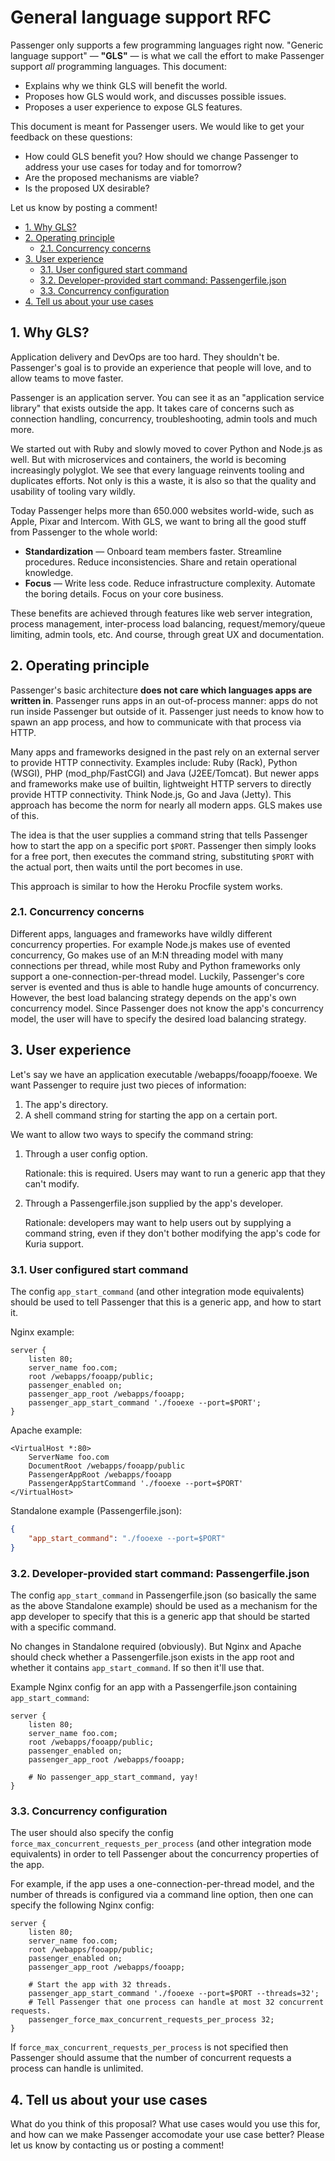 # General language support RFC

Passenger only supports a few programming languages right now. "Generic language support" — **"GLS"** — is what we call the effort to make Passenger support *all* programming languages. This document:

 * Explains why we think GLS will benefit the world.
 * Proposes how GLS would work, and discusses possible issues.
 * Proposes a user experience to expose GLS features.

This document is meant for Passenger users. We would like to get your feedback on these questions:

 * How could GLS benefit you? How should we change Passenger to address your use cases for today and for tomorrow?
 * Are the proposed mechanisms are viable?
 * Is the proposed UX desirable?

Let us know by posting a comment!

<!-- TOC depthFrom:2 depthTo:4 -->

- [1. Why GLS?](#1-why-gls)
- [2. Operating principle](#2-operating-principle)
    - [2.1. Concurrency concerns](#21-concurrency-concerns)
- [3. User experience](#3-user-experience)
    - [3.1. User configured start command](#31-user-configured-start-command)
    - [3.2. Developer-provided start command: Passengerfile.json](#32-developer-provided-start-command-passengerfilejson)
    - [3.3. Concurrency configuration](#33-concurrency-configuration)
- [4. Tell us about your use cases](#4-tell-us-about-your-use-cases)

<!-- /TOC -->

## 1. Why GLS?

Application delivery and DevOps are too hard. They shouldn't be. Passenger's goal is to provide an experience that people will love, and to allow teams to move faster.

Passenger is an application server. You can see it as an "application service library" that exists outside the app. It takes care of concerns such as connection handling, concurrency, troubleshooting, admin tools and much more.

We started out with Ruby and slowly moved to cover Python and Node.js as well. But with microservices and containers, the world is becoming increasingly polyglot. We see that every language reinvents tooling and duplicates efforts. Not only is this a waste, it is also so that the quality and usability of tooling vary wildly.

Today Passenger helps more than 650.000 websites world-wide, such as Apple, Pixar and Intercom. With GLS, we want to bring all the good stuff from Passenger to the whole world:

 * **Standardization** — Onboard team members faster. Streamline procedures. Reduce inconsistencies. Share and retain operational knowledge.
 * **Focus** — Write less code. Reduce infrastructure complexity. Automate the boring details. Focus on your core business.

These benefits are achieved through features like web server integration, process management, inter-process load balancing, request/memory/queue limiting, admin tools, etc. And course, through great UX and documentation.

## 2. Operating principle

Passenger's basic architecture **does not care which languages apps are written in**. Passenger runs apps in an out-of-process manner: apps do not run inside Passenger but outside of it. Passenger just needs to know how to spawn an app process, and how to communicate with that process via HTTP.

Many apps and frameworks designed in the past rely on an external server to provide HTTP connectivity. Examples include: Ruby (Rack), Python (WSGI), PHP (mod_php/FastCGI) and Java (J2EE/Tomcat). But newer apps and frameworks make use of builtin, lightweight HTTP servers to directly provide HTTP connectivity. Think Node.js, Go and Java (Jetty). This approach has become the norm for nearly all modern apps. GLS makes use of this.

The idea is that the user supplies a command string that tells Passenger how to start the app on a specific port `$PORT`. Passenger then simply looks for a free port, then executes the command string, substituting `$PORT` with the actual port, then waits until the port becomes in use.

This approach is similar to how the Heroku Procfile system works.

### 2.1. Concurrency concerns

Different apps, languages and frameworks have wildly different concurrency properties. For example Node.js makes use of evented concurrency, Go makes use of an M:N threading model with many connections per thread, while most Ruby and Python frameworks only support a one-connection-per-thread model. Luckily, Passenger's core server is evented and thus is able to handle huge amounts of concurrency. However, the best load balancing strategy depends on the app's own concurrency model. Since Passenger does not know the app's concurrency model, the user will have to specify the desired load balancing strategy.

## 3. User experience

Let's say we have an application executable /webapps/fooapp/fooexe. We want Passenger to require just two pieces of information:

 1. The app's directory.
 2. A shell command string for starting the app on a certain port.

We want to allow two ways to specify the command string:

 1. Through a user config option.

    Rationale: this is required. Users may want to run a generic app that they can't modify.

 2. Through a Passengerfile.json supplied by the app's developer.

    Rationale: developers may want to help users out by supplying a command string, even if they don't bother modifying the app's code for Kuria support.

### 3.1. User configured start command

The config `app_start_command` (and other integration mode equivalents) should be used to tell Passenger that this is a generic app, and how to start it.

Nginx example:

~~~nginx
server {
    listen 80;
    server_name foo.com;
    root /webapps/fooapp/public;
    passenger_enabled on;
    passenger_app_root /webapps/fooapp;
    passenger_app_start_command './fooexe --port=$PORT';
}
~~~

Apache example:

~~~
<VirtualHost *:80>
    ServerName foo.com
    DocumentRoot /webapps/fooapp/public
    PassengerAppRoot /webapps/fooapp
    PassengerAppStartCommand './fooexe --port=$PORT'
</VirtualHost>
~~~

Standalone example (Passengerfile.json):

~~~json
{
    "app_start_command": "./fooexe --port=$PORT"
}
~~~

### 3.2. Developer-provided start command: Passengerfile.json

The config `app_start_command` in Passengerfile.json (so basically the same as the above Standalone example) should be used as a mechanism for the app developer to specify that this is a generic app that should be started with a specific command.

No changes in Standalone required (obviously). But Nginx and Apache should check whether a Passengerfile.json exists in the app root and whether it contains `app_start_command`. If so then it'll use that.

Example Nginx config for an app with a Passengerfile.json containing `app_start_command`:

~~~nginx
server {
    listen 80;
    server_name foo.com;
    root /webapps/fooapp/public;
    passenger_enabled on;
    passenger_app_root /webapps/fooapp;

    # No passenger_app_start_command, yay!
}
~~~

### 3.3. Concurrency configuration

The user should also specify the config `force_max_concurrent_requests_per_process` (and other integration mode equivalents) in order to tell Passenger about the concurrency properties of the app.

For example, if the app uses a one-connection-per-thread model, and the number of threads is configured via a command line option, then one can specify the following Nginx config:

~~~nginx
server {
    listen 80;
    server_name foo.com;
    root /webapps/fooapp/public;
    passenger_enabled on;
    passenger_app_root /webapps/fooapp;

    # Start the app with 32 threads.
    passenger_app_start_command './fooexe --port=$PORT --threads=32';
    # Tell Passenger that one process can handle at most 32 concurrent requests.
    passenger_force_max_concurrent_requests_per_process 32;
}
~~~

If `force_max_concurrent_requests_per_process` is not specified then Passenger should assume that the number of concurrent requests a process can handle is unlimited.

## 4. Tell us about your use cases

What do you think of this proposal? What use cases would you use this for, and how can we make Passenger accomodate your use case better? Please let us know by contacting us or posting a comment!